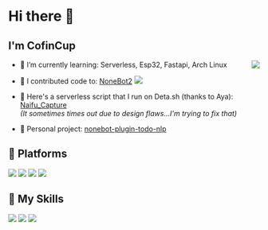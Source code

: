 # Hi there 👋

## I'm **CofinCup**

<a href="#">
  <img align="right" src="https://github-readme-stats-cofincup.vercel.app/api?username=CofinCup&count_private=true&show_icons=true&bg_color=15,f2f7fd,E0EAFC" />
</a>

- 🥪 I’m currently learning: Serverless, Esp32, Fastapi, Arch Linux

- 🍩 I contributed code to: [NoneBot2](https://github.com/nonebot/nonebot2) ![](https://img.shields.io/github/stars/nonebot/nonebot2?style=social)

- 🍮 Here's a serverless script that I run on Deta.sh (thanks to Aya): [Naifu_Capture](https://naifu.deta.dev) <br>
*(It sometimes times out due to design flaws...I'm trying to fix that)*

- 🍕 Personal project: [nonebot-plugin-todo-nlp](nonebot-plugin-todo-nlp)

## 🚉 **Platforms**

![](https://img.shields.io/badge/Server-Ubuntu-35bf5c?style=flat-square&logo=Ubuntu&logoColor=fff)
![](https://img.shields.io/badge/Raspberry-Ubuntu-35bf5c?style=flat-square&logo=raspberrypi&logoColor=fff)
![](https://img.shields.io/badge/wsl-Ubuntu-35bf5c?style=flat-square&logo=Ubuntu&logoColor=fff)
![](https://img.shields.io/badge/Windows-10-0078d6?style=flat-square&logo=windows&logoColor=fff)

## 🌟 **My Skills**  

![](https://img.shields.io/badge/-Git-f05032?style=flat-square&logo=git&logoColor=fff)
![](https://img.shields.io/badge/-Linux-fcc624?style=flat-square&logo=Linux&logoColor=fff)
![](https://img.shields.io/badge/-Python-3776ab?style=flat-square&logo=Python&logoColor=fff)


